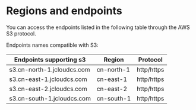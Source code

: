 # Regions and endpoints

You can access the endpoints listed in the following table through the AWS S3 protocol.

Endpoints names compatible with S3:

|Endpoints supporting s3|Region|Protocol|
|-|-|-|
|s3.cn-north-1.jcloudcs.com|cn-north-1|http/https|
|s3.cn-east-1.jcloudcs.com|cn-east-1|http/https|
|s3.cn-east-2.jcloudcs.com|cn-east-2|http/https|
|s3.cn-south-1.jcloudcs.com|cn-south-1|http/https|
